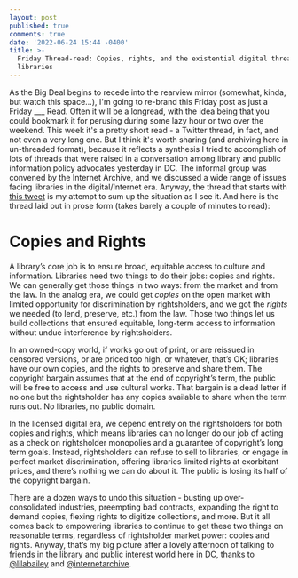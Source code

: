 ```yaml
---
layout: post
published: true
comments: true
date: '2022-06-24 15:44 -0400'
title: >-
  Friday Thread-read: Copies, rights, and the existential digital threat to
  libraries
---
```

As the Big Deal begins to recede into the rearview mirror (somewhat, kinda, but watch this space...), I'm going to re-brand this Friday post as just a Friday ___ Read. Often it will be a longread, with the idea being that you could bookmark it for perusing during some lazy hour or two over the weekend. This week it's a pretty short read - a Twitter thread, in fact, and not even a very long one. But I think it's worth sharing (and archiving here in un-threaded format), because it reflects a synthesis I tried to accomplish of lots of threads that were raised in a conversation among library and public information policy advocates yesterday in DC. The informal group was convened by the Internet Archive, and we discussed a wide range of issues facing libraries in the digital/Internet era. Anyway, the thread that starts with [this tweet](https://twitter.com/bc_butler/status/1540147752205795328) is my attempt to sum up the situation as I see it. And here is the thread laid out in prose form (takes barely a couple of minutes to read):

# Copies and Rights

A library’s core job is to ensure broad, equitable access to culture and information. Libraries need two things to do their jobs: copies and rights. We can generally get those things in two ways: from the market and from the law. In the analog era, we could get *copies* on the open market with limited opportunity for discrimination by rightsholders, and we got the *rights* we needed (to lend, preserve, etc.) from the law. Those two things let us build collections that ensured equitable, long-term access to information without undue interference by rightsholders. 

In an owned-copy world, if works go out of print, or are reissued in censored versions, or are priced too high, or whatever, that’s OK; libraries have our own copies, and the rights to preserve and share them. The copyright bargain assumes that at the end of copyright’s term, the public will be free to access and use cultural works. That bargain is a dead letter if no one but the rightsholder has any copies available to share when the term runs out. No libraries, no public domain. 

In the licensed digital era, we depend entirely on the rightsholders for both copies and rights, which means libraries can no longer do our job of acting as a check on rightsholder monopolies and a guarantee of copyright’s long term goals. Instead, rightsholders can refuse to sell to libraries, or engage in perfect market discrimination, offering libraries limited rights at exorbitant prices, and there’s nothing we can do about it. The public is losing its half of the copyright bargain.

There are a dozen ways to undo this situation - busting up over-consolidated industries, preempting bad contracts, expanding the right to demand copies, flexing rights to digitize collections, and more. But it all comes back to empowering libraries to continue to get these two things on reasonable terms, regardless of rightsholder market power: copies and rights. Anyway, that’s my big picture after a lovely afternoon of talking to friends in the library and public interest world here in DC, thanks to [@lilabailey](https://twitter.com/lilabailey) and [@internetarchive](https://twitter.com/internetarchive).